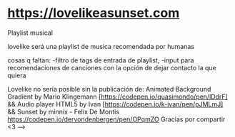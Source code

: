 # https://lovelikeasunset.com
Playlist musical

lovelike será una playlist de musica recomendada por humanas

cosas q faltan: 
-filtro de tags de entrada de playlist,
-input para recomendaciones de canciones con la opción de dejar contacto la que quiera 

Lovelike no sería posible sin la publicación de:
Animated Background Gradient by Mario Klingemann [https://codepen.io/quasimondo/pen/lDdrF]
&&
Audio player HTML5 by Ivan [https://codepen.io/k-ivan/pen/pJMLmJ] &&  Sunset by minnix - Felix De Montis https://codepen.io/dervondenbergen/pen/OPqmZO Gracias por compartir <3
-->
